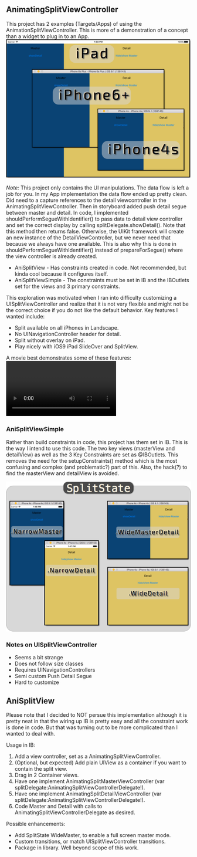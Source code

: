 ## AnimatingSplitViewController

This project has 2 examples (Targets/Apps) of using the AnimationSplitViewController. This is more of
a demonstration of a concept than a widget to plug in to an App.
![Split Examples](./Split3Ex.png)

*Note:* This project only contains the UI manipulations. The data flow is left a job for you. In my App
implementation the data flow ended up pretty clean. Did need to a capture references to the detail
viewcontroller in the AnimatingSplitViewController. Then in storyboard added push detail segue between
master and detail. In code, I implemented shouldPerformSegueWithIdentifier() to pass data to detail view
controller and set the correct display by calling splitDelegate.showDetail(). Note that this method then
returns false. Otherwise, the UIKit framework will create an new instance of the DetailViewController, but
we never need that because we always have one available. This is also why this is done in 
shouldPerformSegueWithIdentifier() instead of prepareForSegue() where the view controller is already created.

 - AniSplitView - Has constraints created in code. Not recommended, but kinda cool because it configures itself.
 - AniSplitViewSimple - The constraints must be set in IB and the IBOutlets set for the views and 3 primary constraints.

This exploration was motivated when I ran into difficulty customizing a UISplitViewController and realize that
it is not very flexible and might not be the correct choice if you do not like the default behavior. Key features I wanted include:

 - Split available on all iPhones in Landscape.
 - No UINavigationController header for detail.
 - Split without overlay on iPad.
 - Play nicely with iOS9 iPad SlideOver and SplitView.

A movie best demonstrates some of these features:
![Example Movie](./SplitViewDemo.mp4)

### AniSplitViewSimple
Rather than build constraints in code, this project has them set in IB. This is the way I intend to use this code.
The two key views (masterView and detailView) as well as the 3 Key Constraints are set as @IBOutlets. This removes
the need for the setupConstraints() method which is the most confusing and complex (and problematic?) part of this. 
Also, the hack(?) to find the masterView and detailView is avoided.

![Split States](./SplitState.png)

### Notes on UISplitViewController

 - Seems a bit strange
 - Does not follow size classes
 - Requires UINavigationControllers
 - Semi custom Push Detail Segue
 - Hard to customize

## AniSplitView

Please note that I decided to NOT persue this implementation although it is pretty neat in that the
wiring up IB is pretty easy and all the constraint work is done in code. But that was turning out to
be more complicated than I wanted to deal with.

Usage in IB:
1. Add a view controller, set as a AnimatingSplitViewController.
2. (Optional, but expected) Add plain UIView as a container if you want to contain the split view.
3. Drag in 2 Container views.
4. Have one implement AnimatingSplitMasterViewController (var splitDelegate:AnimatingSplitViewControllerDelegate!).
5. Have one implement AnimatingSplitDetailViewController (var splitDelegate:AnimatingSplitViewControllerDelegate!).
6. Code Master and Detail with calls to AnimatingSplitViewControllerDelegate as desired.

Possible enhancements:
 - Add SplitState WideMaster, to enable a full screen master mode.
 - Custom transitions, or match UISplitViewController transitions.
 - Package in library. Well beyond scope of this work.
